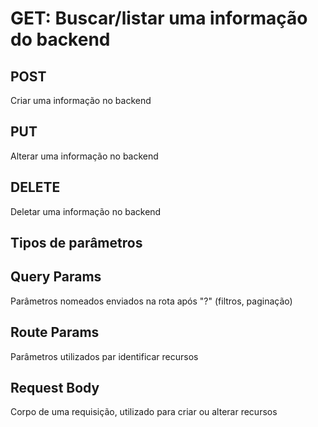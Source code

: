 # GET: Buscar/listar uma informação do backend

## POST

Criar uma informação no backend

## PUT

Alterar uma informação no backend

## DELETE

Deletar uma informação no backend

## Tipos de parâmetros

## Query Params

Parâmetros nomeados enviados na rota após "?" (filtros, paginação)

## Route Params

Parâmetros utilizados par identificar recursos

## Request Body

Corpo de uma requisição, utilizado para criar ou alterar recursos
